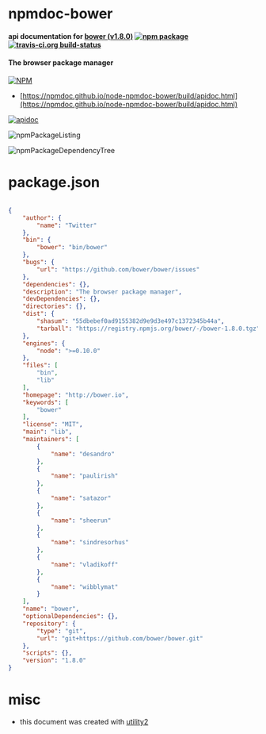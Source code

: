 # npmdoc-bower

#### api documentation for  [bower (v1.8.0)](http://bower.io)  [![npm package](https://img.shields.io/npm/v/npmdoc-bower.svg?style=flat-square)](https://www.npmjs.org/package/npmdoc-bower) [![travis-ci.org build-status](https://api.travis-ci.org/npmdoc/node-npmdoc-bower.svg)](https://travis-ci.org/npmdoc/node-npmdoc-bower)

#### The browser package manager

[![NPM](https://nodei.co/npm/bower.png?downloads=true&downloadRank=true&stars=true)](https://www.npmjs.com/package/bower)

- [https://npmdoc.github.io/node-npmdoc-bower/build/apidoc.html](https://npmdoc.github.io/node-npmdoc-bower/build/apidoc.html)

[![apidoc](https://npmdoc.github.io/node-npmdoc-bower/build/screenCapture.buildCi.browser.%252Ftmp%252Fbuild%252Fapidoc.html.png)](https://npmdoc.github.io/node-npmdoc-bower/build/apidoc.html)

![npmPackageListing](https://npmdoc.github.io/node-npmdoc-bower/build/screenCapture.npmPackageListing.svg)

![npmPackageDependencyTree](https://npmdoc.github.io/node-npmdoc-bower/build/screenCapture.npmPackageDependencyTree.svg)



# package.json

```json

{
    "author": {
        "name": "Twitter"
    },
    "bin": {
        "bower": "bin/bower"
    },
    "bugs": {
        "url": "https://github.com/bower/bower/issues"
    },
    "dependencies": {},
    "description": "The browser package manager",
    "devDependencies": {},
    "directories": {},
    "dist": {
        "shasum": "55dbebef0ad9155382d9e9d3e497c1372345b44a",
        "tarball": "https://registry.npmjs.org/bower/-/bower-1.8.0.tgz"
    },
    "engines": {
        "node": ">=0.10.0"
    },
    "files": [
        "bin",
        "lib"
    ],
    "homepage": "http://bower.io",
    "keywords": [
        "bower"
    ],
    "license": "MIT",
    "main": "lib",
    "maintainers": [
        {
            "name": "desandro"
        },
        {
            "name": "paulirish"
        },
        {
            "name": "satazor"
        },
        {
            "name": "sheerun"
        },
        {
            "name": "sindresorhus"
        },
        {
            "name": "vladikoff"
        },
        {
            "name": "wibblymat"
        }
    ],
    "name": "bower",
    "optionalDependencies": {},
    "repository": {
        "type": "git",
        "url": "git+https://github.com/bower/bower.git"
    },
    "scripts": {},
    "version": "1.8.0"
}
```



# misc
- this document was created with [utility2](https://github.com/kaizhu256/node-utility2)
